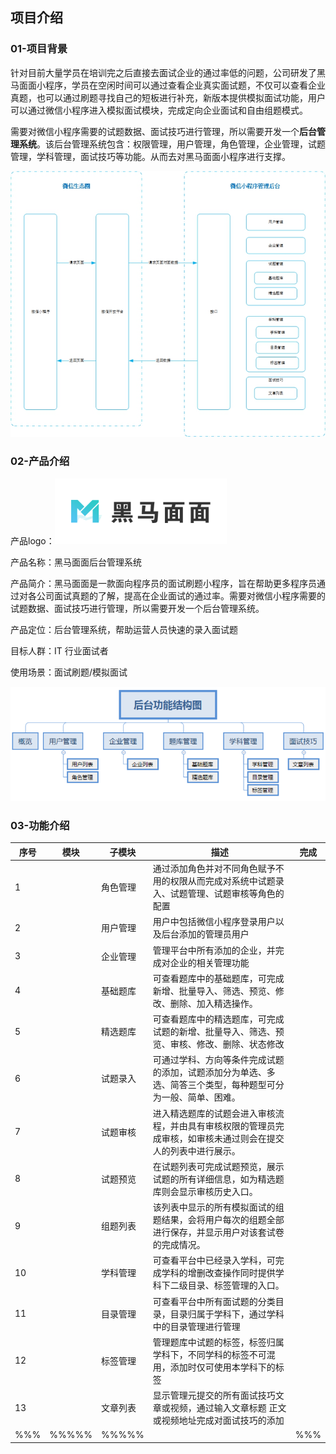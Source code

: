 ## 项目介绍

### 01-项目背景

​	针对目前大量学员在培训完之后直接去面试企业的通过率低的问题，公司研发了黑马面面小程序，学员在空闲时间可以通过查看企业真实面试题，不仅可以查看企业真题，也可以通过刷题寻找自己的短板进行补充，新版本提供模拟面试功能，用户可以通过微信小程序进入模拟面试模块，完成定向企业面试和自由组题模式。

​	需要对微信小程序需要的试题数据、面试技巧进行管理，所以需要开发一个**后台管理系统**。该后台管理系统包含：权限管理，用户管理，角色管理，企业管理，试题管理，学科管理，面试技巧等功能。从而去对黑马面面小程序进行支撑。

![img](docs/media/wps1.jpg)

### 02-产品介绍

产品logo：![1588929057887](docs/media/1588929057887.png)

产品名称：黑马面面后台管理系统

产品简介：黑马面面是一款面向程序员的面试刷题小程序，旨在帮助更多程序员通过对各公司面试真题的了解，提高在企业面试的通过率。需要对微信小程序需要的试题数据、面试技巧进行管理，所以需要开发一个后台管理系统。

产品定位：后台管理系统，帮助运营人员快速的录入面试题

目标人群：IT 行业面试者

使用场景：面试刷题/模拟面试

![1589192095788](docs/media/1589192095788.png)



### 03-功能介绍

| 序号 | 模块  | 子模块   | 描述                                                         | 完成 |
| ---- | ----- | -------- | ------------------------------------------------------------ | ---- |
| 1    |       | 角色管理 | 通过添加角色并对不同角色赋予不用的权限从而完成对系统中试题录入、试题管理、试题审核等角色的配置 |      |
| 2    |       | 用户管理 | 用户中包括微信小程序登录用户以及后台添加的管理员用户         |      |
| 3    |       | 企业管理 | 管理平台中所有添加的企业，并完成对企业的相关管理功能         |      |
| 4    |       | 基础题库 | 可查看题库中的基础题库，可完成新增、批量导入、筛选、预览、修改、删除、加入精选操作。 |      |
| 5    |       | 精选题库 | 可查看题库中的精选题库，可完成试题的新增、批量导入、筛选、预览、审核、修改、删除、状态修改 |      |
| 6    |       | 试题录入 | 可通过学科、方向等条件完成试题的添加，试题添加分为单选、多选、简答三个类型，每种题型可分为一般、简单、困难。 |      |
| 7    |       | 试题审核 | 进入精选题库的试题会进入审核流程，并由具有审核权限的管理员完成审核，如审核未通过则会在提交人的列表中进行展示。 |      |
| 8    |       | 试题预览 | 在试题列表可完成试题预览，展示试题的所有详细信息，如为精选题库则会显示审核历史入口。 |      |
| 9    |       | 组题列表 | 该列表中显示的所有模拟面试的组题结果，会将用户每次的组题全部进行保存，并显示用户对该套试卷的完成情况。 |      |
| 10   |       | 学科管理 | 可查看平台中已经录入学科，可完成学科的增删改查操作同时提供学科下二级目录、标签管理的入口。 |      |
| 11   |       | 目录管理 | 可查看平台中所有面试题的分类目录，目录归属于学科下，通过学科中的目录管理进行管理 |      |
| 12   |       | 标签管理 | 管理题库中试题的标签，标签归属学科下，不同学科的标签不可混用，添加时仅可使用本学科下的标签 |      |
| 13   |       | 文章列表 | 显示管理元提交的所有面试技巧文章或视频，通过输入文章标题 正文或视频地址完成对面试技巧的添加 |      |
| %%%  | %%%%% | %%%%%    |                                                              | %%%  |